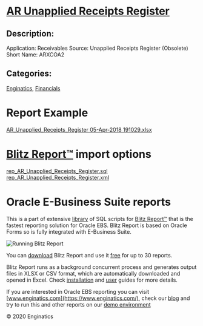 # [AR Unapplied Receipts Register](https://www.enginatics.com/reports/ar-unapplied-receipts-register/)
## Description: 
Application: Receivables
Source: Unapplied Receipts Register (Obsolete)
Short Name: ARXCOA2
## Categories: 
[Enginatics](https://www.enginatics.com/library/?pg=1&category[]=Enginatics), [Financials](https://www.enginatics.com/library/?pg=1&category[]=Financials)
# Report Example
[AR_Unapplied_Receipts_Register 05-Apr-2018 191029.xlsx](https://www.enginatics.com/example/ar-unapplied-receipts-register/)
# [Blitz Report™](https://www.enginatics.com/blitz-report/) import options
[rep_AR_Unapplied_Receipts_Register.sql](https://www.enginatics.com/export/ar-unapplied-receipts-register/)\
[rep_AR_Unapplied_Receipts_Register.xml](https://www.enginatics.com/xml/ar-unapplied-receipts-register/)
# Oracle E-Business Suite reports

This is a part of extensive [library](https://www.enginatics.com/library/) of SQL scripts for [Blitz Report™](https://www.enginatics.com/blitz-report/) that is the fastest reporting solution for Oracle EBS. Blitz Report is based on Oracle Forms so is fully integrated with E-Business Suite. 

![Running Blitz Report](https://www.enginatics.com/wp-content/uploads/2018/01/Running-blitz-report.png) 

You can [download](https://www.enginatics.com/download/) Blitz Report and use it [free](https://www.enginatics.com/pricing/) for up to 30 reports. 

Blitz Report runs as a background concurrent process and generates output files in XLSX or CSV format, which are automatically downloaded and opened in Excel. Check [installation](https://www.enginatics.com/installation-guide/) and [user](https://www.enginatics.com/user-guide/) guides for more details.

If you are interested in Oracle EBS reporting you can visit [www.enginatics.com](https://www.enginatics.com/), check our [blog](https://www.enginatics.com/blog/) and try to run this and other reports on our [demo environment](http://demo.enginatics.com/)

© 2020 Enginatics